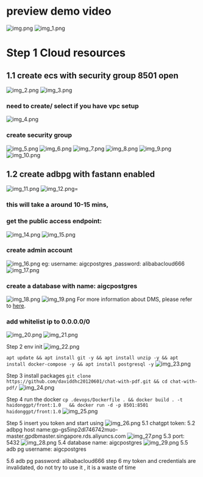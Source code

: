 # preview demo video

![img.png](docs/img.png)
![img_1.png](docs/img_1.png)
# Step 1 Cloud resources
## 1.1 create ecs with security group 8501 open
![img_2.png](docs/img_2.png)
![img_3.png](docs/img_3.png)

### need to create/ select if you have vpc setup
![img_4.png](docs/img_4.png)
### create security group
![img_5.png](docs/img_5.png)
![img_6.png](docs/img_6.png)
![img_7.png](docs/img_7.png)
![img_8.png](docs/img_8.png)
![img_9.png](docs/img_9.png)
![img_10.png](docs/img_10.png)
## 1.2 create adbpg with fastann enabled
![img_11.png](docs/img_11.png)
![img_12.png](docs/img_12.png)=
### this will take a around 10-15 mins, 
### get the public access endpoint:
![img_14.png](docs/img_14.png)
![img_15.png](docs/img_15.png)
### create admin account
![img_16.png](docs/img_16.png)
eg: 
username: aigcpostgres ,password: alibabacloud666
![img_17.png](docs/img_17.png)
### create a database with name: aigcpostgres
![img_18.png](docs/img_18.png)
![img_19.png](docs/img_19.png)
For more information about DMS, please refer to [here](https://www.alibabacloud.com/help/en/data-management-service/latest/log-on-to-a-database).
### add whitelist ip to 0.0.0.0/0
![img_20.png](docs/img_20.png)
![img_21.png](docs/img_21.png)

Step 2 env init
![img_22.png](docs/img_22.png)

```apt update && apt install git -y && apt install unzip -y && apt install docker-compose -y && apt install postgresql -y```
![img_23.png](docs/img_23.png)

Step 3 install packages
```git clone https://github.com/daviddhc20120601/chat-with-pdf.git && cd chat-with-pdf/```
![img_24.png](docs/img_24.png)

Step 4 run the docker
```cp .devops/Dockerfile . && docker build . -t haidonggpt/front:1.0   && docker run -d -p 8501:8501 haidonggpt/front:1.0```
![img_25.png](docs/img_25.png)

Step 5 insert you token and start using
![img_26.png](docs/img_26.png)
5.1 chatgpt token:
5.2 adbpg host name:gp-gs5inp2dl746742muo-master.gpdbmaster.singapore.rds.aliyuncs.com
![img_27.png](docs/img_27.png)
5.3 port: 5432
![img_28.png](docs/img_28.png)
5.4 database name: aigcpostgres
![img_29.png](docs/img_29.png)
5.5 adb pg username: aigcpostgres

5.6 adb pg password: alibabacloud666
step 6 my token and credentials are invalidated, do not try to use it , it is a waste of time
